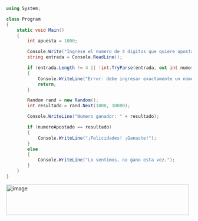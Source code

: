 ```csharp
using System;

class Program
{
    static void Main()
    {
        int apuesta = 1000;

        Console.Write("Ingrese el numero de 4 digitos que quiere apostar: ");
        string entrada = Console.ReadLine();

        if (entrada.Length != 4 || !int.TryParse(entrada, out int numeroApostado))
        {
            Console.WriteLine("Error: debe ingresar exactamente un número de 4 dígitos.");
            return;
        }

        Random rand = new Random();
        int resultado = rand.Next(1000, 10000);

        Console.WriteLine("Numero ganador: " + resultado);

        if (numeroApostado == resultado)
        {
            Console.WriteLine("¡Felicidades! ¡Ganaste!");
        }
        else
        {
            Console.WriteLine("Lo sentimos, no gano esta vez.");
        }
    }
}
```
<img width="496" height="83" alt="image" src="https://github.com/user-attachments/assets/f90751fb-c932-4d14-90d3-3543af8b259c" />

